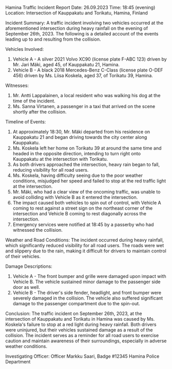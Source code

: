  Hamina Traffic Incident Report
Date: 26.09.2023
Time: 18:45 (evening)
Location: Intersection of Kauppakatu and Torikatu, Hamina, Finland

Incident Summary:
A traffic incident involving two vehicles occurred at the aforementioned intersection during heavy rainfall on the evening of September 26th, 2023. The following is a detailed account of the events leading up to and resulting from the collision.

Vehicles Involved:
1. Vehicle A - A silver 2021 Volvo XC90 (license plate F-ABC 123) driven by Mr. Jari Mäki, aged 45, of Kauppakatu 21, Hamina.
2. Vehicle B - A black 2018 Mercedes-Benz C-Class (license plate O-DEF 456) driven by Ms. Liisa Koskela, aged 37, of Torikatu 39, Hamina.

Witnesses:
1. Mr. Antti Lappalainen, a local resident who was walking his dog at the time of the incident.
2. Ms. Sanna Virtanen, a passenger in a taxi that arrived on the scene shortly after the collision.

Timeline of Events:
1. At approximately 18:30, Mr. Mäki departed from his residence on Kauppakatu 21 and began driving towards the city center along Kauppakatu.
2. Ms. Koskela left her home on Torikatu 39 at around the same time and headed in the opposite direction, intending to turn right onto Kauppakatu at the intersection with Torikatu.
3. As both drivers approached the intersection, heavy rain began to fall, reducing visibility for all road users.
4. Ms. Koskela, having difficulty seeing due to the poor weather conditions, misjudged her speed and failed to stop at the red traffic light at the intersection.
5. Mr. Mäki, who had a clear view of the oncoming traffic, was unable to avoid colliding with Vehicle B as it entered the intersection.
6. The impact caused both vehicles to spin out of control, with Vehicle A coming to rest against a street sign on the northeast corner of the intersection and Vehicle B coming to rest diagonally across the intersection.
7. Emergency services were notified at 18:45 by a passerby who had witnessed the collision.

Weather and Road Conditions:
The incident occurred during heavy rainfall, which significantly reduced visibility for all road users. The roads were wet and slippery due to the rain, making it difficult for drivers to maintain control of their vehicles.

Damage Descriptions:
1. Vehicle A - The front bumper and grille were damaged upon impact with Vehicle B. The vehicle sustained minor damage to the passenger side door as well.
2. Vehicle B - The driver's side fender, headlight, and front bumper were severely damaged in the collision. The vehicle also suffered significant damage to the passenger compartment due to the spin-out.

Conclusion:
The traffic incident on September 26th, 2023, at the intersection of Kauppakatu and Torikatu in Hamina was caused by Ms. Koskela's failure to stop at a red light during heavy rainfall. Both drivers were uninjured, but their vehicles sustained damage as a result of the collision. The incident serves as a reminder for all road users to exercise caution and maintain awareness of their surroundings, especially in adverse weather conditions.

Investigating Officer:
Officer Markku Saari, Badge #12345
Hamina Police Department